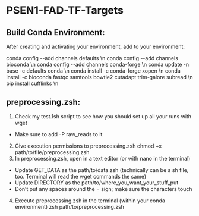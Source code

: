 # PSEN1-FAD-TF-Targets

## Build Conda Environment:
After creating and activating your environment, add to your environment:

conda config --add channels defaults \n
conda config --add channels bioconda \n
conda config --add channels conda-forge \n
conda update -n base -c defaults conda \n
conda install -c conda-forge xopen \n
conda install -c bioconda fastqc samtools bowtie2 cutadapt trim-galore subread \n
pip install cufflinks \n

## preprocessing.zsh:
1. Check my test.1sh script to see how you should set up all your runs with wget
- Make sure to add -P raw_reads to it
2. Give execution permissions to preprocessing.zsh
chmod +x path/to/file/preprocessing.zsh
3. In preprocessing.zsh, open in a text editor (or with nano in the terminal)
- Update GET_DATA as the path/to/data.zsh (technically can be a sh file, too. Terminal will read the wget commands the same)
- Update DIRECTORY as the path/to/where_you_want_your_stuff_put
- Don’t put any spaces around the = sign; make sure the characters touch
4. Execute preprocessing.zsh in the terminal (within your conda environment)
zsh path/to/preprocessing.zsh
